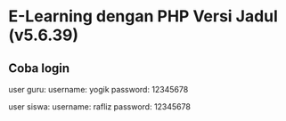 # E-Learning dengan PHP Versi Jadul (v5.6.39)

## Coba login
user guru:
	username: yogik
	password: 12345678

user siswa:
	username: rafliz
	password: 12345678
